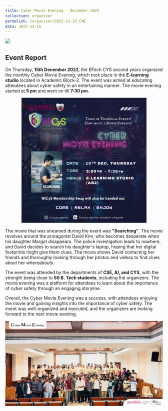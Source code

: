 ```yaml
---
title: Cyber Movie Evening - December 2022
collection: organiser
permalink: /organiser/2022-12-15_CME
date: 2022-12-15
---
```


![](https://img.shields.io/badge/-Events-blue) 


Event Report
-------------

On Thursday, <b>15th December 2022</b>, the BTech CYS second years organized the monthly Cyber Movie Evening, which took place in the <b>E-learning studio</b> located in Academic Block-2. The event was aimed at educating attendees about cyber safety in an entertaining manner. The movie evening started at <b>5 pm</b> and went on till <b>7:30 pm.</b>

<p align = "center">  
<img src ="../images/CME_DEC_2022.png" width=400>
</p>

<p>
The movie that was streamed during the event was <b>"Searching"</b>. The movie revolves around the protagonist David Kim, who becomes desperate when his daughter Margot disappears. The police investigation leads to nowhere, and David decides to search his daughter's laptop, hoping that her digital footprints might give them clues. The movie shows David contacting her friends and thoroughly looking through her photos and videos to find clues about her whereabouts.

The event was attended by the departments of <b>CSE, AI, and CYS</b>, with the strength being close to <b>50 B. Tech students</b>, including the organizers. The movie evening was a platform for attendees to learn about the importance of cyber safety through an engaging storyline.

Overall, the Cyber Movie Evening was a success, with attendees enjoying the movie and gaining insights into the importance of cyber safety. The event was well-organized and executed, and the organizers are looking forward to the next movie evening.
<p>

<p align = "center">  
<img src ="../images/Events/CME_DEC_2022_GP.jpeg" width=900>
</p>
